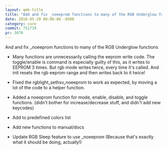 ```yaml
---
layout: qmk-title
title: "Add and fix _noeeprom functions to many of the RGB Underglow functions"
date: 2018-05-29 00:00:00 -0500
category: core
commit: 751719
pr: 3070
---
```


And and fix _noeeprom functions to many of the RGB Underglow functions

* Many functions are unnecessarily calling the eeprom write code. The toggle/enable is command is especially guilty of this, as it writes to EEPROM 3 times.  But rgb mode writes twice, every time it's called. And init resets the rgb eeprom range and then writes back to it twice!
* Fixed the rgblight_sethsv_noeeprom to work as expected, by moving a lot of the code to a helper function.
* Added a noeeprom function for mode, enable, disable, and toggle functions. (didn't bother for increase/decrease stuff, and didn't add new keycodes)
* Add to predefined colors list
* Add new functions to manual/docs

* Update RGB Sleep feature to use _noeeprom (Because that's exactly what it should be doing, actually!)
